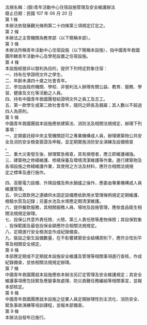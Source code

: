 法規名稱：(廢)青年活動中心住宿設施管理及安全維護辦法  
廢止日期：民國 107 年 06 月 20 日  
第 1 條  
本辦法依發展觀光條例第二十四條第三項規定訂定之。  
第 2 條  
本辦法之主管機關為教育部（以下簡稱本部）。  
第 3 條  
本辦法所稱青年活動中心住宿設施（以下簡稱本設施），指中國青年救國  
團所轄青年活動中心及學苑設置之住宿設施。  
第 4 條  
本設施經營非以營利為目的，提供下列特定對象住宿：  
一、持有在學證明文件之學生。  
二、年齡未滿四十歲之社會青年。  
三、參加由政府機關、學校、非營利法人辦理有關公益、教育、服務、學  
習、健康及文化等活動之人員。  
四、持有中國青年救國團發給證明文件之員工及志工。  
五、第一款學生或第二款社會青年，隨同之師長及親屬；其人數以不超過  
四人為原則。  
第 5 條  
中國青年救國團就本設施應依建築法、消防法及相關法規規定，辦理下列  
事項：  
一、定期委託經中央主管機關認可之專業機構或人員，辦理建築物公共安  
全及消防安全檢查簽證及申報，並定期實施消防安全演練及設備檢查  
。  
二、重大災害發生後，辦理緊急檢查，其有損壞者，應立即維護補強。  
三、建築物之修繕維護、修繕保養及環境清潔維護等作業。進行建築物及  
各項設施之修繕維護作業，其使用之方法及材料，應符合相關法規規  
定之標準及進行施作。  


四、高壓電力設備、升降設備及熱水鍋爐之操作，應委由專業機構或人員  
維護管理。  
五、供公眾飲用之連續供水固定設備應依飲用水管理條例規定定期維護、  
檢驗水質及記錄；另蓄水池及水塔應定期清潔維護。  
六、提供餐飲服務，其相關服務人員、場地及設施管理，應依食品衛生相  
關法規規定辦理。  
七、投保公共意外責任險、火險、第三人責任險等產物保險；其投保對象  
、投保範圍及最低投保金額應符合相關法規規定。  
八、定期進行安全檢測並作成紀錄備查。  
九、裝設之衛生設備數量，在不影響建築安全結構原則下，應符合性別平  
等及相關安全規定。  
第 6 條  
本部應定期或不定期就本設施安全維護及管理等相關事項進行查核，作成  
紀錄備查，並依相關法規規定辦理。  
第 7 條  
中國青年救國團就本設施應依本辦法另訂定管理及安全維護規定；其安全  
維護事項應包括緊急應變事故處理、防災救難任務編組等相關事宜，並報  
本部核定。  
第 8 條  
中國青年救國團應就本設施之從業人員定期辦理性別主流化、消防安全、  
緊急事故演練等培訓課程，並報本部備查。  
第 9 條  
本辦法自發布日施行。  



